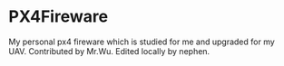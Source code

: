 # PX4Fireware
My personal px4 fireware which is studied for me and upgraded for my UAV.
Contributed by Mr.Wu.
Edited locally by nephen.
